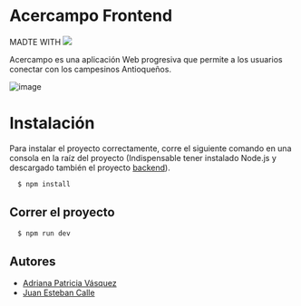 # Acercampo Frontend


MADTE WITH
<img src="https://img.shields.io/badge/Vue.js-35495E?style=for-the-badge&logo=vue.js&logoColor=4FC08D" > &nbsp;

Acercampo es una aplicación Web progresiva que permite a los usuarios conectar con los campesinos Antioqueños.

 ![image](https://i.ibb.co/6n6Dpd9/Whats-App-Image-2023-05-19-at-8-51-13-PM.jpg)



# Instalación

Para instalar el proyecto correctamente, corre el siguiente comando en una consola en la raíz del proyecto  (Indispensable tener instalado Node.js y descargado también el proyecto [backend](https://github.com/Esteban31/acercampo_back)).

```bash
  $ npm install
```

## Correr el proyecto

```bash
  $ npm run dev
```

## Autores

- [Adriana Patricia Vásquez](https://github.com/apvasquezo)
- [Juan Esteban Calle](https://github.com/Esteban31)

